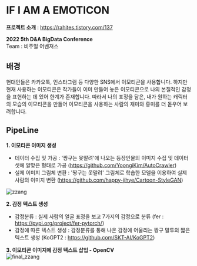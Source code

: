 # IF I AM A EMOTICON

**프로젝트 소개** : https://rahites.tistory.com/137

**2022 5th D&A BigData Conference**  
Team : 비주얼 어벤져스

## 배경
현대인들은 카카오톡, 인스타그램 등 다양한 SNS에서 이모티콘을 사용합니다. 하지만 현재 사용하는 이모티콘은 작가들이 이미 만들어 놓은 이모티콘으로 나의 본질적인 감정을 표현하는 데 있어 한계가 존재합니다. 따라서 나의 표정을 담은, 내가 원하는 캐릭터의 모습의 이모티콘을 만들어 이모티콘을 사용하는 사람의 재미와 흥미를 더 돋우어 보려합니다.

## PipeLine
**1. 이모티콘 이미지 생성**
- 데이터 수집 및 가공 : '짱구는 못말려'에 나오는 등장인물의 이미지 수집 및 데이터 셋에 알맞은 형태로 가공
(https://github.com/YoongiKim/AutoCrawler)
- 실제 이미지 그림체 변환 : '짱구는 못말려' 그림체로 학습한 모델을 이용하여 실제 사람의 이미지 변환
(https://github.com/happy-jihye/Cartoon-StyleGAN)

![zzang](https://user-images.githubusercontent.com/87299629/216769301-64e291cd-903f-40ab-89b5-d3904b7958a9.gif)

**2. 감정 텍스트 생성**
- 감정분류 : 실제 사람의 얼굴 표정을 보고 7가지의 감정으로 분류
(fer : https://pypi.org/project/fer-pytorch/)
- 감정에 따른 텍스트 생성 : 감정분류를 통해 나온 감정에 어울리는 짱구 말투의 짧은 텍스트 생성
(KoGPT2 : https://github.com/SKT-AI/KoGPT2)

**3. 이모티콘 이미지에 감정 텍스트 삽입 - OpenCV**  
![final_zzang](https://user-images.githubusercontent.com/87299629/216769495-cef3a714-6f2f-4925-8cbb-bf6c1d6882cb.png)

